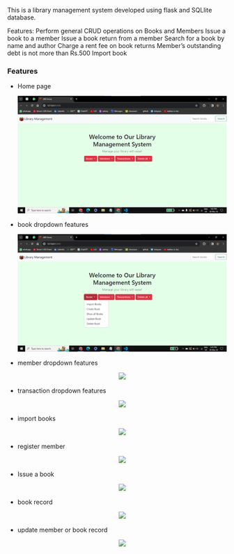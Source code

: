 This is a library management system developed using flask and SQLlite database.

Features:
    Perform general CRUD operations on Books and Members
    Issue a book to a member
    Issue a book return from a member
    Search for a book by name and author
    Charge a rent fee on book returns
    Member’s outstanding debt is not more than Rs.500
    Import book 

### Features
* Home page
  <p align="center">
   <img src=image.png>
  </p>
* book dropdown features
  <p align="center">
   <img src=static\images\book_.png>
  </p>
* member dropdown features
  <p align="center">
   <img src=member.png>
  </p>
* transaction dropdown features
  <p align="center">
   <img src=transaction.png>
  </p>
* import books
  <p align="center">
   <img src=import_book.png>
  </p>
* register member
  <p align="center">
   <img src=member_register.png>
  </p>
* Issue a book 
  <p align="center">
   <img src=book_issue.png>
  </p>
* book record
  <p align="center">
   <img src=book_record.png>
  </p>
* update member or book record
  <p align="center">
   <img src=update.png>
  </p>
